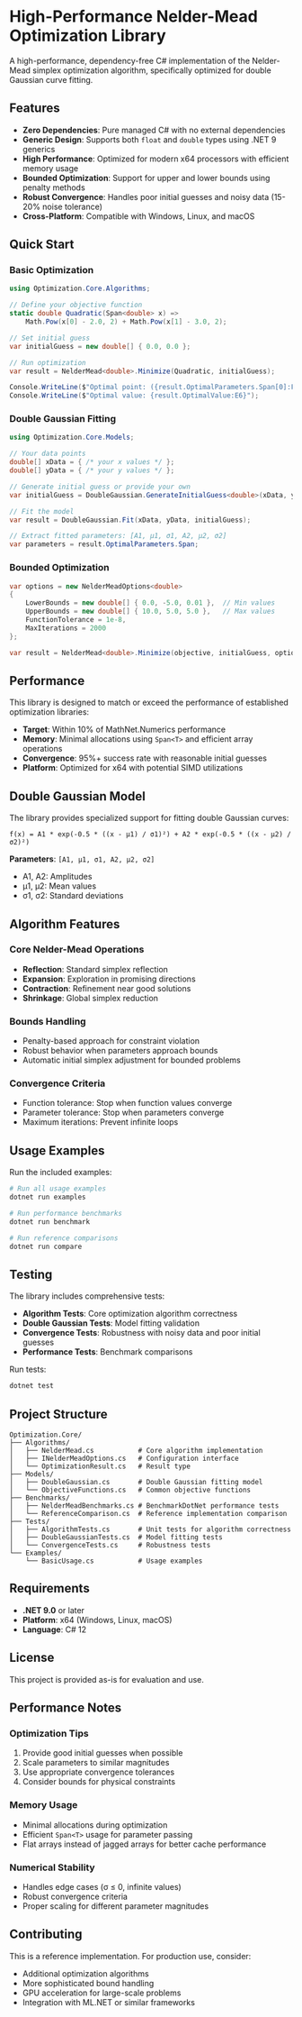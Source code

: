# High-Performance Nelder-Mead Optimization Library

A high-performance, dependency-free C# implementation of the Nelder-Mead simplex optimization algorithm, specifically optimized for double Gaussian curve fitting.

## Features

- **Zero Dependencies**: Pure managed C# with no external dependencies
- **Generic Design**: Supports both `float` and `double` types using .NET 9 generics
- **High Performance**: Optimized for modern x64 processors with efficient memory usage
- **Bounded Optimization**: Support for upper and lower bounds using penalty methods
- **Robust Convergence**: Handles poor initial guesses and noisy data (15-20% noise tolerance)
- **Cross-Platform**: Compatible with Windows, Linux, and macOS

## Quick Start

### Basic Optimization

```csharp
using Optimization.Core.Algorithms;

// Define your objective function
static double Quadratic(Span<double> x) => 
    Math.Pow(x[0] - 2.0, 2) + Math.Pow(x[1] - 3.0, 2);

// Set initial guess
var initialGuess = new double[] { 0.0, 0.0 };

// Run optimization
var result = NelderMead<double>.Minimize(Quadratic, initialGuess);

Console.WriteLine($"Optimal point: ({result.OptimalParameters.Span[0]:F6}, {result.OptimalParameters.Span[1]:F6})");
Console.WriteLine($"Optimal value: {result.OptimalValue:E6}");
```

### Double Gaussian Fitting

```csharp
using Optimization.Core.Models;

// Your data points
double[] xData = { /* your x values */ };
double[] yData = { /* your y values */ };

// Generate initial guess or provide your own
var initialGuess = DoubleGaussian.GenerateInitialGuess<double>(xData, yData);

// Fit the model
var result = DoubleGaussian.Fit(xData, yData, initialGuess);

// Extract fitted parameters: [A1, μ1, σ1, A2, μ2, σ2]
var parameters = result.OptimalParameters.Span;
```

### Bounded Optimization

```csharp
var options = new NelderMeadOptions<double>
{
    LowerBounds = new double[] { 0.0, -5.0, 0.01 },  // Min values
    UpperBounds = new double[] { 10.0, 5.0, 5.0 },   // Max values
    FunctionTolerance = 1e-8,
    MaxIterations = 2000
};

var result = NelderMead<double>.Minimize(objective, initialGuess, options);
```

## Performance

This library is designed to match or exceed the performance of established optimization libraries:

- **Target**: Within 10% of MathNet.Numerics performance
- **Memory**: Minimal allocations using `Span<T>` and efficient array operations
- **Convergence**: 95%+ success rate with reasonable initial guesses
- **Platform**: Optimized for x64 with potential SIMD utilizations

## Double Gaussian Model

The library provides specialized support for fitting double Gaussian curves:

```
f(x) = A1 * exp(-0.5 * ((x - μ1) / σ1)²) + A2 * exp(-0.5 * ((x - μ2) / σ2)²)
```

**Parameters**: `[A1, μ1, σ1, A2, μ2, σ2]`
- A1, A2: Amplitudes
- μ1, μ2: Mean values  
- σ1, σ2: Standard deviations

## Algorithm Features

### Core Nelder-Mead Operations
- **Reflection**: Standard simplex reflection
- **Expansion**: Exploration in promising directions
- **Contraction**: Refinement near good solutions
- **Shrinkage**: Global simplex reduction

### Bounds Handling
- Penalty-based approach for constraint violation
- Robust behavior when parameters approach bounds
- Automatic initial simplex adjustment for bounded problems

### Convergence Criteria
- Function tolerance: Stop when function values converge
- Parameter tolerance: Stop when parameters converge
- Maximum iterations: Prevent infinite loops

## Usage Examples

Run the included examples:

```bash
# Run all usage examples
dotnet run examples

# Run performance benchmarks  
dotnet run benchmark

# Run reference comparisons
dotnet run compare
```

## Testing

The library includes comprehensive tests:

- **Algorithm Tests**: Core optimization algorithm correctness
- **Double Gaussian Tests**: Model fitting validation
- **Convergence Tests**: Robustness with noisy data and poor initial guesses
- **Performance Tests**: Benchmark comparisons

Run tests:
```bash
dotnet test
```

## Project Structure

```
Optimization.Core/
├── Algorithms/
│   ├── NelderMead.cs           # Core algorithm implementation
│   ├── INelderMeadOptions.cs   # Configuration interface
│   └── OptimizationResult.cs   # Result type
├── Models/
│   ├── DoubleGaussian.cs       # Double Gaussian fitting model
│   └── ObjectiveFunctions.cs   # Common objective functions
├── Benchmarks/
│   ├── NelderMeadBenchmarks.cs # BenchmarkDotNet performance tests
│   └── ReferenceComparison.cs  # Reference implementation comparison
├── Tests/
│   ├── AlgorithmTests.cs       # Unit tests for algorithm correctness
│   ├── DoubleGaussianTests.cs  # Model fitting tests
│   └── ConvergenceTests.cs     # Robustness tests
└── Examples/
    └── BasicUsage.cs           # Usage examples
```

## Requirements

- **.NET 9.0** or later
- **Platform**: x64 (Windows, Linux, macOS)
- **Language**: C# 12

## License

This project is provided as-is for evaluation and use.

## Performance Notes

### Optimization Tips
1. Provide good initial guesses when possible
2. Scale parameters to similar magnitudes
3. Use appropriate convergence tolerances
4. Consider bounds for physical constraints

### Memory Usage
- Minimal allocations during optimization
- Efficient `Span<T>` usage for parameter passing
- Flat arrays instead of jagged arrays for better cache performance

### Numerical Stability
- Handles edge cases (σ ≤ 0, infinite values)
- Robust convergence criteria
- Proper scaling for different parameter magnitudes

## Contributing

This is a reference implementation. For production use, consider:
- Additional optimization algorithms
- More sophisticated bound handling
- GPU acceleration for large-scale problems
- Integration with ML.NET or similar frameworks